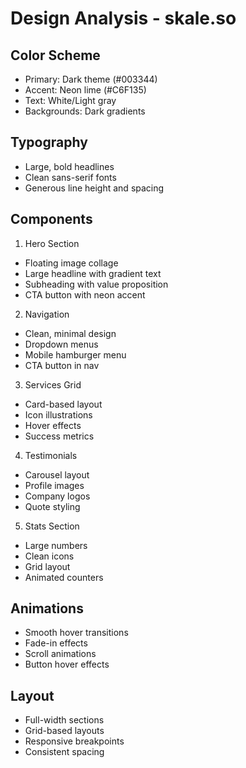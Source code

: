 # Design Analysis - skale.so

## Color Scheme
- Primary: Dark theme (#003344)
- Accent: Neon lime (#C6F135)
- Text: White/Light gray
- Backgrounds: Dark gradients

## Typography
- Large, bold headlines
- Clean sans-serif fonts
- Generous line height and spacing

## Components
1. Hero Section
- Floating image collage
- Large headline with gradient text
- Subheading with value proposition
- CTA button with neon accent

2. Navigation
- Clean, minimal design
- Dropdown menus
- Mobile hamburger menu
- CTA button in nav

3. Services Grid
- Card-based layout
- Icon illustrations
- Hover effects
- Success metrics

4. Testimonials
- Carousel layout
- Profile images
- Company logos
- Quote styling

5. Stats Section
- Large numbers
- Clean icons
- Grid layout
- Animated counters

## Animations
- Smooth hover transitions
- Fade-in effects
- Scroll animations
- Button hover effects

## Layout
- Full-width sections
- Grid-based layouts
- Responsive breakpoints
- Consistent spacing
